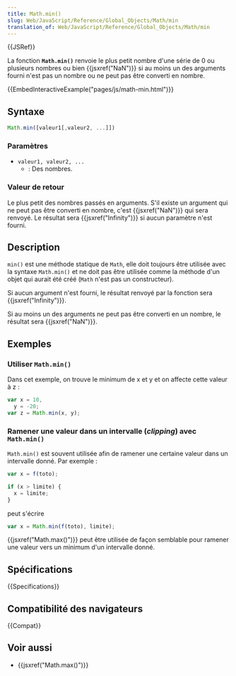 ```yaml
---
title: Math.min()
slug: Web/JavaScript/Reference/Global_Objects/Math/min
translation_of: Web/JavaScript/Reference/Global_Objects/Math/min
---
```


{{JSRef}}

La fonction **`Math.min()`** renvoie le plus petit nombre d'une série de 0 ou plusieurs nombres ou bien {{jsxref("NaN")}} si au moins un des arguments fourni n'est pas un nombre ou ne peut pas être converti en nombre.

{{EmbedInteractiveExample("pages/js/math-min.html")}}

## Syntaxe

```js
Math.min([valeur1[,valeur2, ...]])
```

### Paramètres

- `valeur1, valeur2, ...`
  - : Des nombres.

### Valeur de retour

Le plus petit des nombres passés en arguments. S'il existe un argument qui ne peut pas être converti en nombre, c'est {{jsxref("NaN")}} qui sera renvoyé. Le résultat sera {{jsxref("Infinity")}} si aucun paramètre n'est fourni.

## Description

`min()` est une méthode statique de `Math`, elle doit toujours être utilisée avec la syntaxe `Math.min()` et ne doit pas être utilisée comme la méthode d'un objet qui aurait été créé (`Math` n'est pas un constructeur).

Si aucun argument n'est fourni, le résultat renvoyé par la fonction sera {{jsxref("Infinity")}}.

Si au moins un des arguments ne peut pas être converti en un nombre, le résultat sera {{jsxref("NaN")}}.

## Exemples

### Utiliser `Math.min()`

Dans cet exemple, on trouve le minimum de x et y et on affecte cette valeur à z :

```js
var x = 10,
  y = -20;
var z = Math.min(x, y);
```

### Ramener une valeur dans un intervalle (_clipping_) avec `Math.min()`

`Math.min()` est souvent utilisée afin de ramener une certaine valeur dans un intervalle donné. Par exemple :

```js
var x = f(toto);

if (x > limite) {
  x = limite;
}
```

peut s'écrire

```js
var x = Math.min(f(toto), limite);
```

{{jsxref("Math.max()")}} peut être utilisée de façon semblable pour ramener une valeur vers un minimum d'un intervalle donné.

## Spécifications

{{Specifications}}

## Compatibilité des navigateurs

{{Compat}}

## Voir aussi

- {{jsxref("Math.max()")}}
